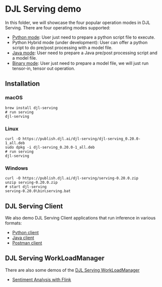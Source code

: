 # DJL Serving demo

In this folder, we will showcase the four popular operation modes in DJL Serving. There are four operating modes supported:

- [Python mode](python-mode/README.md): User just need to prepare a python script file to execute.
- Python Hybrid mode (under development): User can offer a python script to do pre/post processing with a model file.
- [Java mode](java-mode/README.md): User need to prepare a Java pre/post processing script and a model file.
- [Binary mode](binary-mode/README.md): User just need to prepare a model file, we will just run tensor-in, tensor out operation.

## Installation

### macOS

```
brew install djl-serving
# run serving
djl-serving
```

### Linux

```
curl -O https://publish.djl.ai/djl-serving/djl-serving_0.20.0-1_all.deb
sudo dpkg -i djl-serving_0.20.0-1_all.deb
# run serving
djl-serving
```

### Windows

```
curl -O https://publish.djl.ai/djl-serving/serving-0.20.0.zip
unzip serving-0.20.0.zip
# start djl-serving
serving-0.20.0\bin\serving.bat
```

## DJL Serving Client

We also demo DJL Serving Client applications that run inference in various formats:

- [Python client](python-client/README.md)
- [Java client](java-client/README.md)
- [Postman client](postman-client/README.md)

## DJL Serving WorkLoadManager

There are also some demos of the [DJL Serving WorkLoadManager](https://github.com/deepjavalibrary/djl-serving/tree/master/wlm)

- [Sentiment Analysis with Flink](wlm/flink-sentiment-analysis/README.md)
